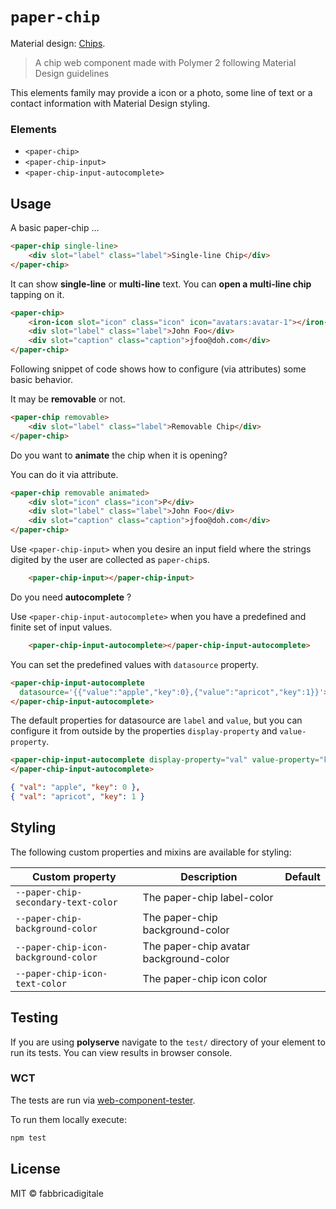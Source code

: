 `paper-chip`
===========

Material design: [Chips](https://material.io/guidelines/components/chips.html#).

> A chip web component made with Polymer 2 following Material Design guidelines

This elements family may provide a icon or a photo, some line of text or a contact information with Material Design styling.

### Elements

* `<paper-chip>`
* `<paper-chip-input>`
* `<paper-chip-input-autocomplete>`

## Usage

A basic paper-chip ...

```html
<paper-chip single-line>
    <div slot="label" class="label">Single-line Chip</div>
</paper-chip>
```

It can show **single-line** or **multi-line** text. You can **open a multi-line chip** tapping on it.

```html
<paper-chip>
    <iron-icon slot="icon" class="icon" icon="avatars:avatar-1"></iron-icon>
    <div slot="label" class="label">John Foo</div>
    <div slot="caption" class="caption">jfoo@doh.com</div>
</paper-chip>
```

Following snippet of code shows how to configure (via attributes) some basic behavior.

It may be **removable** or not.

```html
<paper-chip removable>
    <div slot="label" class="label">Removable Chip</div>
</paper-chip>
```

Do you want to **animate** the chip when it is opening?

You can do it via attribute.    

```html
<paper-chip removable animated>
    <div slot="icon" class="icon">P</div>
    <div slot="label" class="label">John Foo</div>
    <div slot="caption" class="caption">jfoo@doh.com</div>
</paper-chip>
```

Use `<paper-chip-input>` when you desire an input field where the strings digited by the user are collected as `paper-chip`s.

```html
    <paper-chip-input></paper-chip-input>
```

Do you need **autocomplete** ?

Use `<paper-chip-input-autocomplete>` when you have a predefined and finite set of input values.

```html
    <paper-chip-input-autocomplete></paper-chip-input-autocomplete>
```

You can set the predefined values with `datasource` property.

```html
<paper-chip-input-autocomplete
  datasource='{{"value":"apple","key":0},{"value":"apricot","key":1}}'>
</paper-chip-input-autocomplete>
```

The default properties for datasource are `label` and `value`, but you can configure it from outside by the properties `display-property` and `value-property`.

```html
<paper-chip-input-autocomplete display-property="val" value-property="key">
</paper-chip-input-autocomplete>
```

```json
{ "val": "apple", "key": 0 },
{ "val": "apricot", "key": 1 }
```

## Styling

The following custom properties and mixins are available for styling:

Custom property | Description | Default
----------------|-------------|----------
`--paper-chip-secondary-text-color` | The paper-chip label-color |
`--paper-chip-background-color` | The paper-chip background-color |
`--paper-chip-icon-background-color` | The paper-chip avatar background-color |
`--paper-chip-icon-text-color` | The paper-chip icon color |

## Testing

If you are using **polyserve** navigate to the `test/` directory of your element to run its tests. You can view results in browser console.

### WCT

The tests are run via [web-component-tester](https://github.com/polymer/web-component-tester).

To run them locally execute:

```bash
npm test
```

## License

MIT © fabbricadigitale


